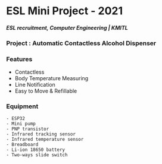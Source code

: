 # ESL Mini Project - 2021
#### _ESL recruitment, Computer Engineering | KMITL_

### Project : Automatic Contactless Alcohol Dispenser

### Features
- Contactless
- Body Temperature Measuring
- Line Notification
- Easy to Move & Refillable

### Equipment
    - ESP32
    - Mini pump
    - PNP transistor
    - Infrared tracking sensor
    - Infrared temperature sensor
    - Breadboard
    - Li-ion 18650 battery
    - Two-ways slide switch
